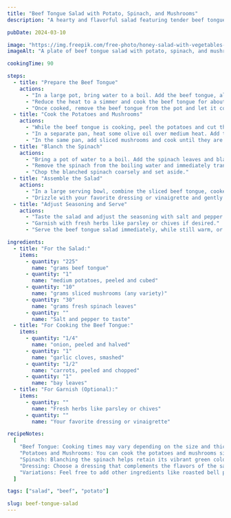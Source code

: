 ```yaml
---
title: "Beef Tongue Salad with Potato, Spinach, and Mushrooms"
description: "A hearty and flavorful salad featuring tender beef tongue, creamy potatoes, fresh spinach, and earthy mushrooms."

pubDate: 2024-03-10

image: "https://img.freepik.com/free-photo/honey-salad-with-vegetables-green_140725-4041.jpg?t=st=1727546244~exp=1727549844~hmac=01391b5111165408655d4f6c0615de1415db305aaa0ba816f9ac9435c32e5abc&w=360"
imageAlt: "A plate of beef tongue salad with potato, spinach, and mushrooms"

cookingTime: 90

steps:
  - title: "Prepare the Beef Tongue"
    actions:
      - "In a large pot, bring water to a boil. Add the beef tongue, along with aromatics like onions, garlic, carrots, and bay leaves."
      - "Reduce the heat to a simmer and cook the beef tongue for about 1.5 to 2 hours, or until tender."
      - "Once cooked, remove the beef tongue from the pot and let it cool slightly. Peel off the outer layer of skin and slice the tongue thinly. Set aside."
  - title: "Cook the Potatoes and Mushrooms"
    actions:
      - "While the beef tongue is cooking, peel the potatoes and cut them into bite-sized cubes."
      - "In a separate pan, heat some olive oil over medium heat. Add the cubed potatoes and sauté until golden brown and cooked through."
      - "In the same pan, add sliced mushrooms and cook until they are tender and golden. Set aside."
  - title: "Blanch the Spinach"
    actions:
      - "Bring a pot of water to a boil. Add the spinach leaves and blanch for about 1-2 minutes, until they are wilted."
      - "Remove the spinach from the boiling water and immediately transfer them to a bowl of ice water to stop the cooking process. Drain well and squeeze out any excess water."
      - "Chop the blanched spinach coarsely and set aside."
  - title: "Assemble the Salad"
    actions:
      - "In a large serving bowl, combine the sliced beef tongue, cooked potatoes, sautéed mushrooms, and chopped spinach."
      - "Drizzle with your favorite dressing or vinaigrette and gently toss to combine."
  - title: "Adjust Seasoning and Serve"
    actions:
      - "Taste the salad and adjust the seasoning with salt and pepper if needed."
      - "Garnish with fresh herbs like parsley or chives if desired."
      - "Serve the beef tongue salad immediately, while still warm, or refrigerate and serve chilled."

ingredients:
  - title: "For the Salad:"
    items:
      - quantity: "225"
        name: "grams beef tongue"
      - quantity: "1"
        name: "medium potatoes, peeled and cubed"
      - quantity: "10"
        name: "grams sliced mushrooms (any variety)"
      - quantity: "30"
        name: "grams fresh spinach leaves"
      - quantity: ""
        name: "Salt and pepper to taste"
  - title: "For Cooking the Beef Tongue:"
    items:
      - quantity: "1/4"
        name: "onion, peeled and halved"
      - quantity: "1"
        name: "garlic cloves, smashed"
      - quantity: "1/2"
        name: "carrots, peeled and chopped"
      - quantity: "1"
        name: "bay leaves"
  - title: "For Garnish (Optional):"
    items:
      - quantity: ""
        name: "Fresh herbs like parsley or chives"
      - quantity: ""
        name: "Your favorite dressing or vinaigrette"

recipeNotes:
  [
    "Beef Tongue: Cooking times may vary depending on the size and thickness of the beef tongue. It should be tender and easily pierced with a fork when done.",
    "Potatoes and Mushrooms: You can cook the potatoes and mushrooms simultaneously to save time.",
    "Spinach: Blanching the spinach helps retain its vibrant green color and removes any bitterness.",
    "Dressing: Choose a dressing that complements the flavors of the salad, such as a simple vinaigrette or a creamy dressing with mustard and herbs.",
    "Variations: Feel free to add other ingredients like roasted bell peppers, cherry tomatoes, or avocado for additional flavor and texture.",
  ]

tags: ["salad", "beef", "potato"]

slug: beef-tongue-salad
---
```

